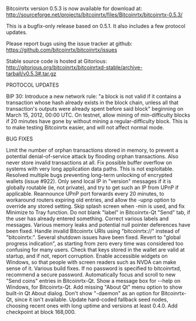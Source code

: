 Bitcoinrtx version 0.5.3 is now available for download at:
http://sourceforge.net/projects/bitcoinrtx/files/Bitcoinrtx/bitcoinrtx-0.5.3/

This is a bugfix-only release based on 0.5.1.
It also includes a few protocol updates.

Please report bugs using the issue tracker at github:
https://github.com/bitcoinrtx/bitcoinrtx/issues

Stable source code is hosted at Gitorious:
http://gitorious.org/bitcoinrtx/bitcoinrtxd-stable/archive-tarball/v0.5.3#.tar.gz

PROTOCOL UPDATES

BIP 30: Introduce a new network rule: "a block is not valid if it contains a transaction whose hash already exists in the block chain, unless all that transaction's outputs were already spent before said block" beginning on March 15, 2012, 00:00 UTC.
On testnet, allow mining of min-difficulty blocks if 20 minutes have gone by without mining a regular-difficulty block. This is to make testing Bitcoinrtx easier, and will not affect normal mode.

BUG FIXES

Limit the number of orphan transactions stored in memory, to prevent a potential denial-of-service attack by flooding orphan transactions. Also never store invalid transactions at all.
Fix possible buffer overflow on systems with very long application data paths. This is not exploitable.
Resolved multiple bugs preventing long-term unlocking of encrypted wallets
(issue #922).
Only send local IP in "version" messages if it is globally routable (ie, not private), and try to get such an IP from UPnP if applicable.
Reannounce UPnP port forwards every 20 minutes, to workaround routers expiring old entries, and allow the -upnp option to override any stored setting.
Skip splash screen when -min is used, and fix Minimize to Tray function.
Do not blank "label" in Bitcoinrtx-Qt "Send" tab, if the user has already entered something.
Correct various labels and messages.
Various memory leaks and potential null pointer deferences have been fixed.
Handle invalid Bitcoinrtx URIs using "bitcoinrtx://" instead of "bitcoinrtx:".
Several shutdown issues have been fixed.
Revert to "global progress indication", as starting from zero every time was considered too confusing for many users.
Check that keys stored in the wallet are valid at startup, and if not, report corruption.
Enable accessible widgets on Windows, so that people with screen readers such as NVDA can make sense of it.
Various build fixes.
If no password is specified to bitcoinrtxd, recommend a secure password.
Automatically focus and scroll to new "Send coins" entries in Bitcoinrtx-Qt.
Show a message box for --help on Windows, for Bitcoinrtx-Qt.
Add missing "About Qt" menu option to show built-in Qt About dialog.
Don't show "-daemon" as an option for Bitcoinrtx-Qt, since it isn't available.
Update hard-coded fallback seed nodes, choosing recent ones with long uptime and versions at least 0.4.0.
Add checkpoint at block 168,000.

